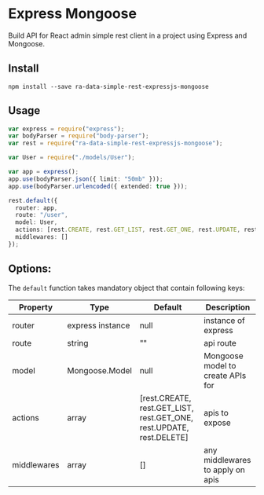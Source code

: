# Express Mongoose

Build API for React admin simple rest client in a project using Express and Mongoose.

## Install

```
npm install --save ra-data-simple-rest-expressjs-mongoose
```

## Usage

```ts
var express = require("express");
var bodyParser = require("body-parser");
var rest = require("ra-data-simple-rest-expressjs-mongoose");

var User = require("./models/User");

var app = express();
app.use(bodyParser.json({ limit: "50mb" }));
app.use(bodyParser.urlencoded({ extended: true }));

rest.default({
  router: app,
  route: "/user",
  model: User,
  actions: [rest.CREATE, rest.GET_LIST, rest.GET_ONE, rest.UPDATE, rest.DELETE],
  middlewares: []
});
```

## Options:

The `default` function takes mandatory object that contain following keys:

| Property    | Type             | Default                                                              | Description                       |
| ----------- | ---------------- | -------------------------------------------------------------------- | --------------------------------- |
| router      | express instance | null                                                                 | instance of express               |
| route       | string           | ""                                                                   | api route                         |
| model       | Mongoose.Model   | null                                                                 | Mongoose model to create APIs for |
| actions     | array            | [rest.CREATE, rest.GET_LIST, rest.GET_ONE, rest.UPDATE, rest.DELETE] | apis to expose                    |
| middlewares | array            | []                                                                   | any middlewares to apply on apis  |
